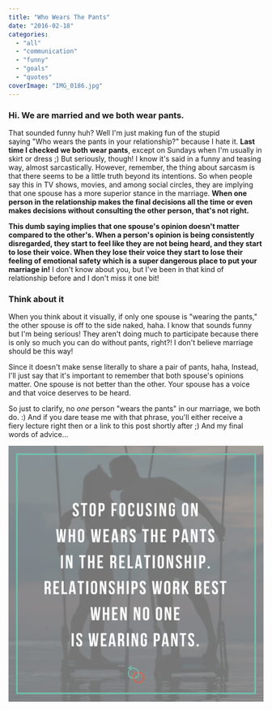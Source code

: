 ```yaml
---
title: "Who Wears The Pants"
date: "2016-02-18"
categories: 
  - "all"
  - "communication"
  - "funny"
  - "goals"
  - "quotes"
coverImage: "IMG_0186.jpg"
---
```


### Hi. We are married and we both wear pants.

That sounded funny huh? Well I'm just making fun of the stupid saying "Who wears the pants in your relationship?" because I hate it. **Last time I checked we both wear pants**, except on Sundays when I'm usually in skirt or dress ;) But seriously, though! I know it's said in a funny and teasing way, almost sarcastically. However, remember, the thing about sarcasm is that there seems to be a little truth beyond its intentions. So when people say this in TV shows, movies, and among social circles, they are implying that one spouse has a more superior stance in the marriage. **When one person in the relationship makes the final decisions all the time or even makes decisions without consulting the other person, that's not right.**

**This dumb saying implies that one spouse's opinion doesn't matter compared to the other's. When a person's opinion is being consistently disregarded, they start to feel like they are not being heard, and they start to lose their voice. When they lose their voice they start to lose their feeling of emotional safety which is a super dangerous place to put your marriage in!** I don't know about you, but I've been in that kind of relationship before and I don't miss it one bit!

### Think about it

When you think about it visually, if only one spouse is "wearing the pants," the other spouse is off to the side naked, haha. I know that sounds funny but I'm being serious! They aren't doing much to participate because there is only so much you can do without pants, right?! I don't believe marriage should be this way!

Since it doesn't make sense literally to share a pair of pants, haha, Instead, I'll just say that it's important to remember that both spouse's opinions matter. One spouse is not better than the other. Your spouse has a voice and that voice deserves to be heard.

So just to clarify, no _one_ person "wears the pants" in our marriage, we both do. :) And if you dare tease me with that phrase, you'll either receive a fiery lecture right then or a link to this post shortly after ;) And my final words of advice...

![who wears the pants, pants in the relationship, who wears the pants in marriage, decision making in marriage, decisions in marriage, making decisions in marriage, making decisions together, making decisions together in marriage, three-legged race in marriage, whipped in marriage, wearing the pants](images/who-wears-the-pants-1.png)
